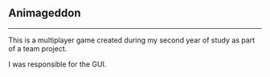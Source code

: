 Animageddon
-----------
-----------

This is a multiplayer game created during my second year of study as part of a team project.

I was responsible for the GUI.
